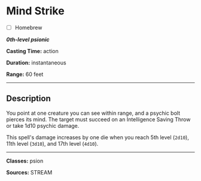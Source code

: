 # Mind Strike

- [ ] Homebrew

***0th-level psionic***

**Casting Time:** action

**Duration:** instantaneous

**Range:** 60 feet

---

## Description
You point at one creature you can see within range, and a psychic bolt pierces its mind.
The target must succeed on an Intelligence Saving Throw or take 1d10 psychic damage.

This spell's damage increases by one die when you reach 5th level (`2d10`), 11th level (`3d10`), and 17th level (`4d10`).

---

**Classes:** psion

**Sources:** STREAM
